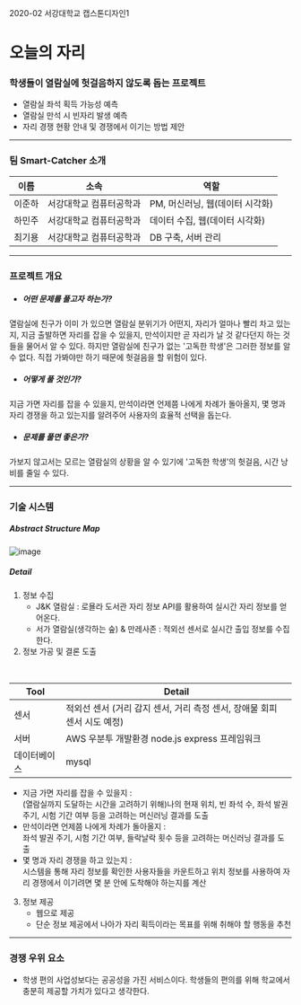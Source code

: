 2020-02 서강대학교 캡스톤디자인1

# 오늘의 자리
### 학생들이 열람실에 헛걸음하지 않도록 돕는 프로젝트
+ 열람실 좌석 획득 가능성 예측
+ 열람실 만석 시 빈자리 발생 예측
+ 자리 경쟁 현황 안내 및 경쟁에서 이기는 방법 제안

***
### 팀 Smart-Catcher 소개
|이름|소속|역할|
|------|---|---|
|이준하|서강대학교 컴퓨터공학과|PM, 머신러닝, 웹(데이터 시각화)|
|하민주|서강대학교 컴퓨터공학과|데이터 수집, 웹(데이터 시각화)|
|최기용|서강대학교 컴퓨터공학과|DB 구축, 서버 관리|

***
### 프로젝트 개요
* ##### 어떤 문제를 풀고자 하는가?
열람실에 친구가 이미 가 있으면 열람실 분위기가 어떤지, 자리가 얼마나 빨리 차고 있는지, 지금 출발하면 자리를 잡을 수 있을지, 만석이지만 곧 자리가 날 것 같다던지 하는 것들을 물어서 알 수 있다. 하지만 열람실에 친구가 없는 '고독한 학생'은 그러한 정보를 알 수 없다. 직접 가봐야만 하기 때문에 헛걸음을 할 위험이 있다.

* ##### 어떻게 풀 것인가?
지금 가면 자리를 잡을 수 있을지, 만석이라면 언제쯤 나에게 차례가 돌아올지, 몇 명과 자리 경쟁을 하고 있는지를 알려주어 사용자의 효율적 선택을 돕는다.

* ##### 문제를 풀면 좋은가?
가보지 않고서는 모르는 열람실의 상황을 알 수 있기에 '고독한 학생'의 헛걸음, 시간 낭비를 줄일 수 있다.

***
### 기술 시스템
##### Abstract Structure Map
![image](https://user-images.githubusercontent.com/26410791/98261935-5aaadf00-1fc8-11eb-9639-3814cdb05ac6.png)

##### Detail
1. 정보 수집
    * J&K 열람실 : 로욜라 도서관 자리 정보 API를 활용하여 실시간 자리 정보를 얻어온다.
    * 서가 열람실(생각하는 숲) & 만레사존 : 적외선 센서로 실시간 출입 정보를 수집한다.
2. 정보 가공 및 결론 도출
<br/>

|Tool|Detail|
|------|---|
|센서|적외선 센서 (거리 감지 센서, 거리 측정 센서, 장애물 회피 센서 시도 예정)|
|서버|AWS 우분투 개발환경 node.js express 프레임워크|
|데이터베이스|mysql|
  
* 지금 가면 자리를 잡을 수 있을지 : 
<br/> (열람실까지 도달하는 시간을 고려하기 위해)나의 현재 위치, 빈 좌석 수, 좌석 발권 주기, 시험 기간 여부 등을 고려하는 머신러닝 결과를 도출
* 만석이라면 언제쯤 나에게 차례가 돌아올지 :
<br/> 좌석 발권 주기, 시험 기간 여부, 들락날락 횟수 등을 고려하는 머신러닝 결과를 도출
* 몇 명과 자리 경쟁을 하고 있는지 : 
<br/> 시스템을 통해 자리 정보를 확인한 사용자들을 카운트하고 위치 정보를 사용하여 자리 경쟁에서 이기려면 몇 분 안에 도착해야 하는지를 계산

3. 정보 제공
	* 웹으로 제공
	* 단순 정보 제공에서 나아가 자리 획득이라는 목표를 위해 취해야 할 행동을 추천

***
### 경쟁 우위 요소
* 학생 편의
사업성보다는 공공성을 가진 서비스이다.
학생들의 편의를 위해 학교에서 충분히 제공할 가치가 있다고 생각한다.
